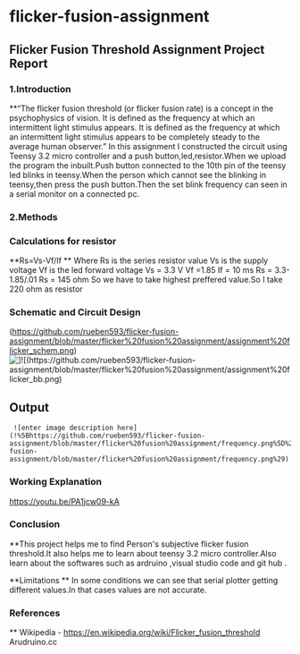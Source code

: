 # flicker-fusion-assignment
## Flicker Fusion Threshold Assignment Project Report
### 1.Introduction

**“The flicker fusion threshold (or flicker fusion rate) is a concept in the psychophysics of vision. It is defined as the frequency at which an intermittent light stimulus appears.
It is defined as the frequency at which an intermittent light stimulus appears
to be completely steady to the average human observer.”
In this assignment I constructed the circuit using Teensy 3.2 micro controller and a push button,led,resistor.When we upload the program the inbuilt.Push button connected to the 10th pin of the teensy
led blinks in teensy.When the person which cannot see the blinking in teensy,then press the push button.Then the set blink frequency can
seen in a serial monitor on a connected pc.

### 2.Methods
   
   ### Calculations for resistor
   **Rs=Vs-Vf/If
   ** Where Rs is the series resistor value
   Vs is the supply voltage
   Vf is the led forward voltage
    Vs = 3.3 V
    Vf =1.85
    If = 10 ms
     Rs = 3.3-1.85/.01
      Rs = 145 ohm
      So we have to take highest preffered value.So I take 220 ohm as resistor
      
      
 ### Schematic and Circuit Design 
 (https://github.com/rueben593/flicker-fusion-assignment/blob/master/flicker%20fusion%20assignment/assignment%20flicker_schem.png)![\]!\[(https://github.com/rueben593/flicker-fusion-assignment/blob/master/flicker%20fusion%20assignment/assignment%20flicker_bb.png)](https://github.com/rueben593/flicker-fusion-assignment/blob/master/flicker%20fusion%20assignment/assignment%20flicker_schem.png)
   ## Output
     ![enter image description here](!%5Bhttps://github.com/rueben593/flicker-fusion-assignment/blob/master/flicker%20fusion%20assignment/frequency.png%5D%28https://github.com/rueben593/flicker-fusion-assignment/blob/master/flicker%20fusion%20assignment/frequency.png%29)
      
  ### Working Explanation
   https://youtu.be/PA1jcw09-kA 
      
   ###  Conclusion
   
   **This project helps me to find Person's subjective flicker fusion threshold.It also helps me to learn about teensy 3.2 micro controller.Also learn about the softwares such as ardruino ,visual studio code and git hub .
   
   **Limitations 
   ** In some conditions we can see that serial plotter getting different values.In that cases values are not accurate.
   
   ###   References
   ** Wikipedia - https://en.wikipedia.org/wiki/Flicker_fusion_threshold
      Arudruino.cc
      
      
      
      
